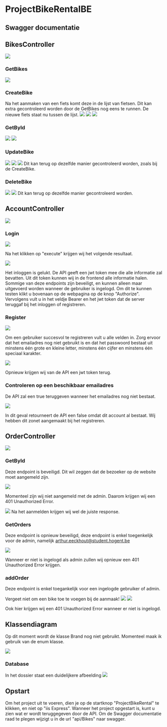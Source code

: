# ProjectBikeRentalBE

## Swagger documentatie
## BikesController
![](/images/OverzichtEndpoints.PNG)

### GetBikes
![](/images/GetBikes.PNG)

### CreateBike
Na het aanmaken van een fiets komt deze in de lijst van fietsen. Dit kan extra gecontroleerd worden door de GetBikes nog eens te runnen.
De nieuwe fiets staat nu tussen de lijst.
![](/images/CreateBikeDeel1.PNG)
![](/images/CreateBikeDeel2.PNG)
![](/images/CreateBikeDeel3.PNG)

### GetById
![](/images/GetBikeId1.PNG)
![](/images/GetBikeIdDeel1.PNG)

### UpdateBike
![](/images/EditBikeDeel1.PNG)
![](/images/EditBikeDeel2.PNG)
![](/images/EditBikeDeel3.PNG)
Dit kan terug op dezelfde manier gecontroleerd worden, zoals bij de CreateBike.

### DeleteBike
![](/images/DelBikeDeel1.PNG)
![](/images/DelBikeDeel2.PNG)
Dit kan terug op dezelfde manier gecontroleerd worden.

## AccountController
![](/images/overzichtEndpointsAccount.png)

### Login
![](/images/inloggen1.png)

Na het klikken op "execute" krijgen wij het volgende resultaat.

![](/images/inloggen2.png)

Het inloggen is gelukt. De API geeft een jwt token mee die alle informatie zal bevatten. Uit dit token kunnen wij in de frontend
alle informatie halen. Sommige van deze endpoints zijn beveiligt, en kunnen alleen maar uitgevoerd worden wanneer de gebruiker is ingelogd. Om dit te kunnen testen klikt u bovenaan op de webpagina op de knop "Authorize". Vervolgens vult u in het veldje Bearer en het jwt token dat de server teruggaf bij het inloggen of registreren.

### Register
![](/images/registreren1.png)

Om een gebruiker succesvol te registreren vult u alle velden in. Zorg ervoor dat het emailadres nog niet gebruikt is en dat het passwoord bestaat uit minstens één grote en kleine letter, minstens één cijfer en minstens één speciaal karakter.

![](/images/registreren2.png)

Opnieuw krijgen wij van de API een jwt token terug.

### Controleren op een beschikbaar emailadres
De API zal een true teruggeven wanneer het emailadres nog niet bestaat.

![](/images/ControleBeschikbaarAccount.png)

In dit geval retourneert de API een false omdat dit account al bestaat. Wij hebben dit zonet aangemaakt bij het registreren.

## OrderController
![](/images/endpointsOrder.png)

### GetById
Deze endpoint is beveiligd. Dit wil zeggen dat de bezoeker op de website moet aangemeld zijn.

![](/images/getOrder.png)

Momenteel zijn wij niet aangemeld met de admin. Daarom krijgen wij een 401 Unauthorized Error.

![](/images/getOrderSucces.png)
Na het aanmelden krijgen wij wel de juiste response.

### GetOrders
Deze endpoint is opnieuw beveiligd, deze endpoint is enkel toegenkelijk voor de admin, namelijk arthur.eeckhout@student.hogent.be

![](/images/GetAllOrders.png)

Wanneer er niet is ingelogd als admin zullen wij opnieuw een 401 Unauthorized Error krijgen.

### addOrder
Deze endpoint is enkel toegankelijk voor een ingelogde gebruiker of admin.

Vergeet niet om een bike toe te voegen bij de aanmaak!
![](/images/addOrder.png)
![](/images/addOrderResponse.png)

Ook hier krijgen wij een 401 Unauthorized Error wanneer er niet is ingelogd.

## Klassendiagram
Op dit moment wordt de klasse Brand nog niet gebruikt. Momenteel maak ik gebruik van de enum klasse.

![](/images/klassendiagramGoed.PNG)

### Database
In het dossier staat een duidelijkere afbeelding
![](/images/DB.png)

## Opstart
Om het project uit te voeren, dien je op de startknop "ProjectBikeRental" te klikken, en niet op "iis Express".
Wanneer het project opgestart is, kunt u zien wat er wordt teruggegeven door de API.
Om de Swagger documentatie raad te plegen wijzigt u in de url "api/Bikes" naar swagger.
